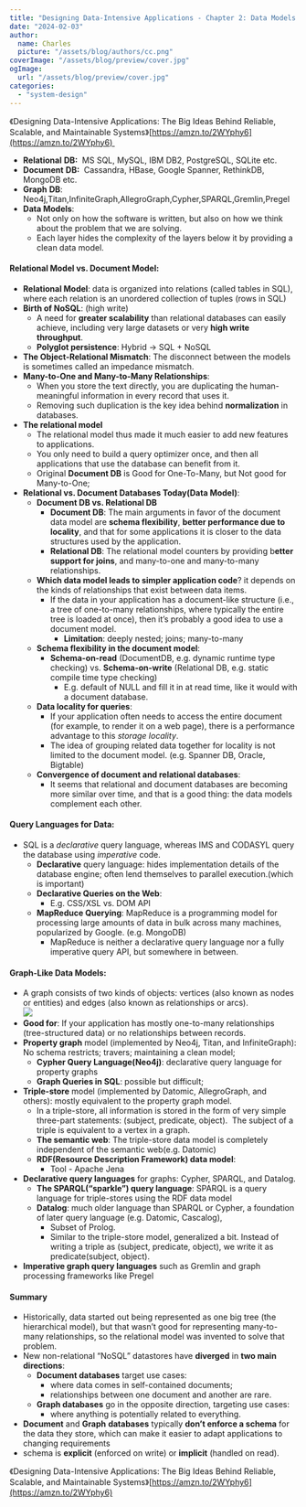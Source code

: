 ```yaml
---
title: "Designing Data-Intensive Applications - Chapter 2: Data Models and Query Languages"
date: "2024-02-03"
author:
  name: Charles
  picture: "/assets/blog/authors/cc.png"
coverImage: "/assets/blog/preview/cover.jpg"
ogImage:
  url: "/assets/blog/preview/cover.jpg"
categories: 
  - "system-design"
---
```


《Designing Data-Intensive Applications: The Big Ideas Behind Reliable, Scalable, and Maintainable Systems》[https://amzn.to/2WYphy6](https://amzn.to/2WYphy6) 

- **Relational** **DB:**  MS SQL, MySQL, IBM DB2, PostgreSQL, SQLite etc. 
- **Document** **DB:**  Cassandra, HBase, Google Spanner, RethinkDB, MongoDB etc. 
- **Graph** **DB**: Neo4j,Titan,InfiniteGraph,AllegroGraph,Cypher,SPARQL,Gremlin,Pregel
- **Data Models**: 
    - Not only on how the software is written, but also on how we think about the problem that we are solving.
    - Each layer hides the complexity of the layers below it by providing a clean data model.

#### **Relational Model vs. Document Model**:

- **Relational Model**: data is organized into relations (called tables in SQL), where each relation is an unordered collection of tuples (rows in SQL)
- **Birth of NoSQL**: (high write) 
    - A need for **greater scalability** than relational databases can easily achieve, including very large datasets or very **high write throughput**. 
    - **Polyglot persistence**: Hybrid → SQL + NoSQL
- **The Object-Relational Mismatch**: The disconnect between the models is sometimes called an impedance mismatch.
- **Many-to-One and Many-to-Many Relationships**:
    - When you store the text directly, you are duplicating the human-meaningful information in every record that uses it.
    - Removing such duplication is the key idea behind **normalization** in databases.
- **The relational model**
    - The relational model thus made it much easier to add new features to applications.
    - You only need to build a query optimizer once, and then all applications that use the database can benefit from it.
    - Original **Document DB** is Good for One-To-Many, but Not good for Many-to-One; 
- **Relational vs. Document Databases Today(Data Model)**:
    - **Document DB vs. Relational DB**
        - **Document DB**: The main arguments in favor of the document data model are **schema flexibility**, **better performance due to locality**, and that for some applications it is closer to the data structures used by the application. 
        - **Relational DB**: The relational model counters by providing b**etter support for joins**, and many-to-one and many-to-many relationships.
    - **Which data model leads to simpler application code**? it depends on the kinds of relationships that exist between data items.
        - If the data in your application has a document-like structure (i.e., a tree of one-to-many relationships, where typically the entire tree is loaded at once), then it’s probably a good idea to use a document model.
            - **Limitation**: deeply nested; joins; many-to-many 
    - **Schema flexibility in the document model**:
        - **Schema-on-read** (DocumentDB, e.g. dynamic runtime type checking) vs. **Schema-on-write** (Relational DB, e.g. static compile time type checking) 
            - E.g. default of NULL and fill it in at read time, like it would with a document database.
    - **Data locality for queries**:
        - If your application often needs to access the entire document (for example, to render it on a web page), there is a performance advantage to this _storage locality_.
        - The idea of grouping related data together for locality is not limited to the document model. (e.g. Spanner DB, Oracle, Bigtable) 
    - **Convergence of document and relational databases**:
        - It seems that relational and document databases are becoming more similar over time, and that is a good thing: the data models complement each other.

#### **Query Languages for Data**: 

- SQL is a _declarative_ query language, whereas IMS and CODASYL query the database using _imperative_ code.
    - **Declarative** query language: hides implementation details of the database engine; often lend themselves to parallel execution.(which is important) 
    - **Declarative Queries on the Web**:
        - E.g. CSS/XSL vs. DOM API 
    - **MapReduce Querying**: MapReduce is a programming model for processing large amounts of data in bulk across many machines, popularized by Google. (e.g. MongoDB) 
        - MapReduce is neither a declarative query language nor a fully imperative query API, but somewhere in between.

#### **Graph-Like Data Models**: 

- A graph consists of two kinds of objects: vertices (also known as nodes or entities) and edges (also known as relationships or arcs).  
    ![](https://lh5.googleusercontent.com/0eE-SVzCiRF2tSdR-Deau12ulozcNVjL7Fjyvp3rg6dLkffKJHyG-4M8JPcr-pZHV4lxZbNaDh_-GOtZ7dQ0O6ilubelZqA0bPJuQBWxwQIORAXfYVh5Ur0a9zSyMAVU_2p-IObi)
- **Good for**: If your application has mostly one-to-many relationships (tree-structured data) or no relationships between records.
- **Property graph** model (implemented by Neo4j, Titan, and InfiniteGraph): No schema restricts; travers; maintaining a clean model; 
    - **Cypher Query Language(**Neo4j**)**: declarative query language for property graphs
    - **Graph Queries in SQL**: possible but difficult; 
- **Triple-store** model (implemented by Datomic, AllegroGraph, and others): mostly equivalent to the property graph model.
    - In a triple-store, all information is stored in the form of very simple three-part statements: (subject, predicate, object).  The subject of a triple is equivalent to a vertex in a graph.
    - **The semantic web**: The triple-store data model is completely independent of the semantic web(e.g. Datomic) 
    - **RDF(Resource Description Framework) data model**: 
        - Tool - Apache Jena
- **Declarative query languages** for graphs: Cypher, SPARQL, and Datalog.
    - **The SPARQL(“sparkle”) query language**: SPARQL is a query language for triple-stores using the RDF data model
    - **Datalog**: much older language than SPARQL or Cypher, a foundation of later query language (e.g. Datomic, Cascalog), 
        - Subset of Prolog. 
        - Similar to the triple-store model, generalized a bit. Instead of writing a triple as (subject, predicate, object), we write it as predicate(subject, object).
- **Imperative graph query languages** such as Gremlin and graph processing frameworks like Pregel 

#### Summary

- Historically, data started out being represented as one big tree (the hierarchical model), but that wasn’t good for representing many-to-many relationships, so the relational model was invented to solve that problem.
- New non-relational “NoSQL” datastores have **diverged** in **two main directions**:
    - **Document databases** target use cases: 
        - where data comes in self-contained documents;
        - relationships between one document and another are rare.
    - **Graph databases** go in the opposite direction, targeting use cases: 
        - where anything is potentially related to everything.
- **Document** and **Graph** **databases** typically **don’t enforce a schema** for the data they store, which can make it easier to adapt applications to changing requirements
- schema is **explicit** (enforced on write) or **implicit** (handled on read).

《Designing Data-Intensive Applications: The Big Ideas Behind Reliable, Scalable, and Maintainable Systems》[https://amzn.to/2WYphy6](https://amzn.to/2WYphy6)
